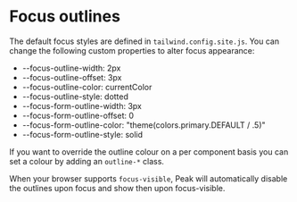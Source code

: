 # Focus outlines

The default focus styles are defined in `tailwind.config.site.js`. You can change the following custom properties to alter focus appearance:

* --focus-outline-width: 2px
* --focus-outline-offset: 3px
* --focus-outline-color: currentColor
* --focus-outline-style: dotted
* --focus-form-outline-width: 3px
* --focus-form-outline-offset: 0
* --focus-form-outline-color: "theme(colors.primary.DEFAULT / .5)"
* --focus-form-outline-style: solid

If you want to override the outline colour on a per component basis you can set a colour by adding an `outline-*` class.

When your browser supports `focus-visible`, Peak will automatically disable the outlines upon focus and show then upon focus-visible.
